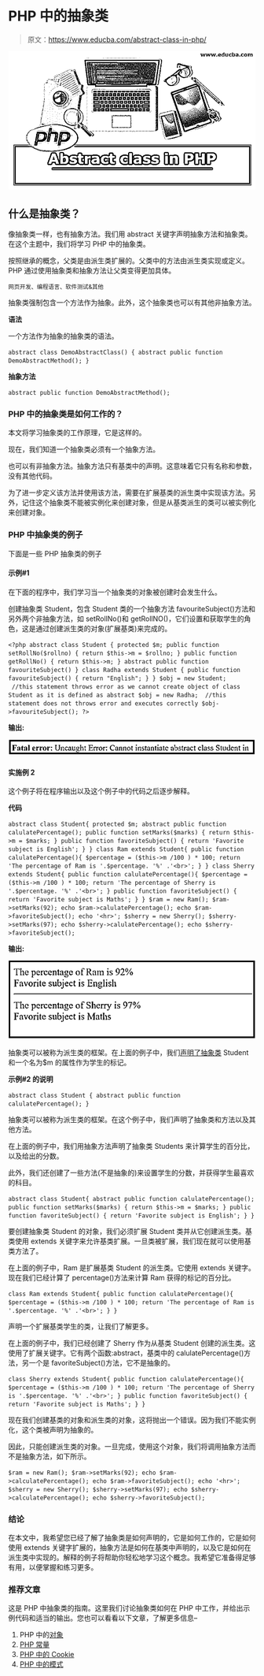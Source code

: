 # PHP 中的抽象类

> 原文：<https://www.educba.com/abstract-class-in-php/>

![Abstract class in PHP](img/9b9ac7eead10ea6086067d7dc04cb92f.png)



## 什么是抽象类？

像抽象类一样，也有抽象方法。我们用 abstract 关键字声明抽象方法和抽象类。在这个主题中，我们将学习 PHP 中的抽象类。

按照继承的概念，父类是由派生类扩展的。父类中的方法由派生类实现或定义。PHP 通过使用抽象类和抽象方法让父类变得更加具体。

<small>网页开发、编程语言、软件测试&其他</small>

抽象类强制包含一个方法作为抽象。此外，这个抽象类也可以有其他非抽象方法。

**语法**

一个方法作为抽象的抽象类的语法。

`abstract class DemoAbstractClass() {
abstract public function DemoAbstractMethod();
}`

**抽象方法**

`abstract public function DemoAbstractMethod();`

### PHP 中的抽象类是如何工作的？

本文将学习抽象类的工作原理，它是这样的。

现在，我们知道一个抽象类必须有一个抽象方法。

也可以有非抽象方法。抽象方法只有基类中的声明。这意味着它只有名称和参数，没有其他代码。

为了进一步定义该方法并使用该方法，需要在扩展基类的派生类中实现该方法。另外，记住这个抽象类不能被实例化来创建对象，但是从基类派生的类可以被实例化来创建对象。

### PHP 中抽象类的例子

下面是一些 PHP 抽象类的例子

#### 示例#1

在下面的程序中，我们学习当一个抽象类的对象被创建时会发生什么。

创建抽象类 Student，包含 Student 类的一个抽象方法 favouriteSubject()方法和另外两个非抽象方法，如 setRollNo()和 getRollNO()，它们设置和获取学生的角色，这是通过创建派生类的对象(扩展基类)来完成的。

`<?php
abstract class Student {
protected $m;
public function setRollNo($rollno) {
return $this->m = $rollno;
}
public function getRollNo() {
return $this->m;
}
abstract public function favouriteSubject()
}
class Radha extends Student {
public function favouriteSubject() {
return "English";
}
}
$obj = new Student;    //this statement throws error as we cannot create object of class Student as it is defined as abstract
$obj = new Radha;  //this statement does not throws error and executes correctly
$obj->favouriteSubject();
?>`

**输出:**

![abstract class in php output 1](img/e882bd190c34de35ba52794b7663092e.png)



#### 实施例 2

这个例子将在程序输出以及这个例子中的代码之后逐步解释。

**代码**

`abstract class Student{
protected $m;
abstract public function calulatePercentage();
public function setMarks($marks) {
return $this->m = $marks;
}
public function favoriteSubject() {
return 'Favorite subject is English';
}
}
class Ram extends Student{
public function calulatePercentage(){
$percentage = ($this->m /100 ) * 100;
return 'The percentage of Ram is '.$percentage. '%' .'<br>';
}
}
class Sherry extends Student{
public function calulatePercentage(){
$percentage = ($this->m /100 ) * 100;
return 'The percentage of Sherry is '.$percentage. '%' .'<br>';
}
public function favoriteSubject() {
return 'Favorite subject is Maths';
}
}
$ram = new Ram();
$ram->setMarks(92);
echo $ram->calulatePercentage();
echo $ram->favoriteSubject();
echo '<hr>';
$sherry = new Sherry();
$sherry->setMarks(97);
echo $sherry->calulatePercentage();
echo $sherry->favoriteSubject();`

**输出:**

![abstract class in php output 2](img/6b9961605b7b672d4f645ce1c8069405.png)



抽象类可以被称为派生类的框架。在上面的例子中，我们[声明了抽象类](https://www.educba.com/abstract-class-in-c-sharp/) Student 和一个名为$m 的属性作为学生的标记。

**示例#2 的说明**

`abstract class Student {
abstract public function calulatePercentage();
}`

抽象类可以被称为派生类的框架。在这个例子中，我们声明了抽象类和方法以及其他方法。

在上面的例子中，我们用抽象方法声明了抽象类 Students 来计算学生的百分比，以及给出的分数。

此外，我们还创建了一些方法(不是抽象的)来设置学生的分数，并获得学生最喜欢的科目。

`abstract class Student{
abstract public function calulatePercentage();
public function setMarks($marks) {
return $this->m = $marks;
}
public function favoriteSubject() {
return 'Favorite subject is English';
}
}`

要创建抽象类 Student 的对象，我们必须扩展 Student 类并从它创建派生类。基类使用 extends 关键字来允许基类扩展。一旦类被扩展，我们现在就可以使用基类方法了。

在上面的例子中，Ram 是扩展基类 Student 的派生类。它使用 extends 关键字。现在我们已经计算了 percentage()方法来计算 Ram 获得的标记的百分比。

`class Ram extends Student{
public function calulatePercentage(){
$percentage = ($this->m /100 ) * 100;
return 'The percentage of Ram is '.$percentage. '%' .'<br>';
}
}`

声明一个扩展基类学生的类，让我们了解更多。

在上面的例子中，我们已经创建了 Sherry 作为从基类 Student 创建的派生类。这使用了扩展关键字。它有两个函数:abstract，基类中的 calulatePercentage()方法，另一个是 favoriteSubject()方法，它不是抽象的。

`class Sherry extends Student{
public function calulatePercentage(){
$percentage = ($this->m /100 ) * 100;
return 'The percentage of Sherry is '.$percentage. '%' .'<br>';
}
public function favoriteSubject() {
return 'Favorite subject is Maths';
}
}`

现在我们创建基类的对象和派生类的对象，这将抛出一个错误。因为我们不能实例化，这个类被声明为抽象的。

因此，只能创建派生类的对象。一旦完成，使用这个对象，我们将调用抽象方法而不是抽象方法，如下所示。

`$ram = new Ram();
$ram->setMarks(92);
echo $ram->calculatePercentage();
echo $ram->favoriteSubject();
echo '<hr>';
$sherry = new Sherry();
$sherry->setMarks(97);
echo $sherry->calculatePercentage();
echo $sherry->favoriteSubject();`

### 结论

在本文中，我希望您已经了解了抽象类是如何声明的，它是如何工作的，它是如何使用 extends 关键字扩展的，抽象方法是如何在基类中声明的，以及它是如何在派生类中实现的。解释的例子将帮助你轻松地学习这个概念。我希望它准备得足够有用，以便掌握和练习更多。

### 推荐文章

这是 PHP 中抽象类的指南。这里我们讨论抽象类如何在 PHP 中工作，并给出示例代码和适当的输出。您也可以看看以下文章，了解更多信息–

1.  PHP 中的[对象](https://www.educba.com/object-in-php/)
2.  [PHP 常量](https://www.educba.com/php-constants/)
3.  [PHP 中的 Cookie](https://www.educba.com/cookie-in-php/)
4.  [PHP 中的模式](https://www.educba.com/patterns-in-php/)






